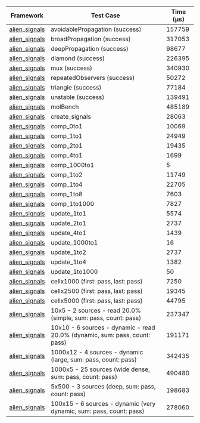 | Framework | Test Case | Time (μs) |
| --- | --- | --- |
| [alien_signals](https://github.com/medz/alien-signals-dart) | avoidablePropagation (success) | 157759 |
| [alien_signals](https://github.com/medz/alien-signals-dart) | broadPropagation (success) | 317053 |
| [alien_signals](https://github.com/medz/alien-signals-dart) | deepPropagation (success) | 98677 |
| [alien_signals](https://github.com/medz/alien-signals-dart) | diamond (success) | 226395 |
| [alien_signals](https://github.com/medz/alien-signals-dart) | mux (success) | 340930 |
| [alien_signals](https://github.com/medz/alien-signals-dart) | repeatedObservers (success) | 50272 |
| [alien_signals](https://github.com/medz/alien-signals-dart) | triangle (success) | 77184 |
| [alien_signals](https://github.com/medz/alien-signals-dart) | unstable (success) | 139491 |
| [alien_signals](https://github.com/medz/alien-signals-dart) | molBench | 485189 |
| [alien_signals](https://github.com/medz/alien-signals-dart) | create_signals | 28063 |
| [alien_signals](https://github.com/medz/alien-signals-dart) | comp_0to1 | 10069 |
| [alien_signals](https://github.com/medz/alien-signals-dart) | comp_1to1 | 24949 |
| [alien_signals](https://github.com/medz/alien-signals-dart) | comp_2to1 | 19435 |
| [alien_signals](https://github.com/medz/alien-signals-dart) | comp_4to1 | 1699 |
| [alien_signals](https://github.com/medz/alien-signals-dart) | comp_1000to1 | 5 |
| [alien_signals](https://github.com/medz/alien-signals-dart) | comp_1to2 | 11749 |
| [alien_signals](https://github.com/medz/alien-signals-dart) | comp_1to4 | 22705 |
| [alien_signals](https://github.com/medz/alien-signals-dart) | comp_1to8 | 7603 |
| [alien_signals](https://github.com/medz/alien-signals-dart) | comp_1to1000 | 7827 |
| [alien_signals](https://github.com/medz/alien-signals-dart) | update_1to1 | 5574 |
| [alien_signals](https://github.com/medz/alien-signals-dart) | update_2to1 | 2737 |
| [alien_signals](https://github.com/medz/alien-signals-dart) | update_4to1 | 1439 |
| [alien_signals](https://github.com/medz/alien-signals-dart) | update_1000to1 | 16 |
| [alien_signals](https://github.com/medz/alien-signals-dart) | update_1to2 | 2737 |
| [alien_signals](https://github.com/medz/alien-signals-dart) | update_1to4 | 1382 |
| [alien_signals](https://github.com/medz/alien-signals-dart) | update_1to1000 | 50 |
| [alien_signals](https://github.com/medz/alien-signals-dart) | cellx1000 (first: pass, last: pass) | 7250 |
| [alien_signals](https://github.com/medz/alien-signals-dart) | cellx2500 (first: pass, last: pass) | 19345 |
| [alien_signals](https://github.com/medz/alien-signals-dart) | cellx5000 (first: pass, last: pass) | 44795 |
| [alien_signals](https://github.com/medz/alien-signals-dart) | 10x5 - 2 sources - read 20.0% (simple, sum: pass, count: pass) | 237347 |
| [alien_signals](https://github.com/medz/alien-signals-dart) | 10x10 - 6 sources - dynamic - read 20.0% (dynamic, sum: pass, count: pass) | 191171 |
| [alien_signals](https://github.com/medz/alien-signals-dart) | 1000x12 - 4 sources - dynamic (large, sum: pass, count: pass) | 342435 |
| [alien_signals](https://github.com/medz/alien-signals-dart) | 1000x5 - 25 sources (wide dense, sum: pass, count: pass) | 490480 |
| [alien_signals](https://github.com/medz/alien-signals-dart) | 5x500 - 3 sources (deep, sum: pass, count: pass) | 198683 |
| [alien_signals](https://github.com/medz/alien-signals-dart) | 100x15 - 6 sources - dynamic (very dynamic, sum: pass, count: pass) | 278060 |

